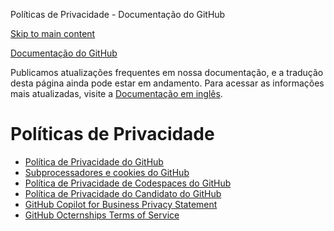 Políticas de Privacidade - Documentação do GitHub

[Skip to main content](#main-content)

[](/pt)[Documentação do GitHub](/pt)

Publicamos atualizações frequentes em nossa documentação, e a tradução desta página ainda pode estar em andamento. Para acessar as informações mais atualizadas, visite a [Documentação em inglês](/en).

Políticas de Privacidade
==========

* [Política de Privacidade do GitHub](/pt/site-policy/privacy-policies/github-privacy-statement)
* [Subprocessadores e cookies do GitHub](/pt/site-policy/privacy-policies/github-subprocessors-and-cookies)
* [Política de Privacidade de Codespaces do GitHub](/pt/site-policy/privacy-policies/github-codespaces-privacy-statement)
* [Política de Privacidade do Candidato do GitHub](/pt/site-policy/privacy-policies/github-candidate-privacy-policy)
* [GitHub Copilot for Business Privacy Statement](/pt/site-policy/privacy-policies/github-copilot-for-business-privacy-statement)
* [GitHub Octernships Terms of Service](/pt/site-policy/privacy-policies/github-octernships-terms-of-service)

